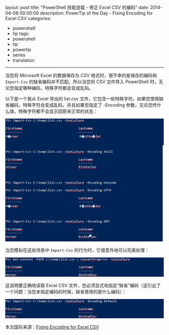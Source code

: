 ﻿layout: post
title: "PowerShell 技能连载 - 修正 Excel CSV 的编码"
date: 2014-04-08 00:00:00
description: PowerTip of the Day - Fixing Encoding for Excel CSV
categories:
- powershell
- tip
tags:
- powershell
- tip
- powertip
- series
- translation
---
当您将 Microsoft Excel 的数据保存为 CSV 格式时，很不幸的是保存的编码和 `Import-Csv` 的缺省编码并不匹配。所以当您将 CSV 文件导入 PowerShell 时，无论您指定哪种编码，特殊字符都会变成乱码。

以下是一个我从 Excel 导出的 list.csv 文件，它包含一些特殊字符。如果您使用缺省编码，特殊字符会变成乱码，并且如果您指定了 -Encoding 参数，无论您传什么值，特殊字符都不会显示回原来正常的状态：

![](/img/2014-04-08-fixing-encoding-for-excel-csv-001.png)

当您模拟在这些场景中 `Import-Csv` 的行为时，它很意外地可以完美处理：

![](/img/2014-04-08-fixing-encoding-for-excel-csv-002.png)

这说明要正确地读取 Excel CSV 文件，您必须显式地指定“缺省”编码（这引出了一个问题：当您未指定编码的时候，缺省使用的是什么编码）：

![](/img/2014-04-08-fixing-encoding-for-excel-csv-003.png)

<!--more-->
本文国际来源：[Fixing Encoding for Excel CSV](http://powershell.com/cs/blogs/tips/archive/2014/04/08/fixing-encoding-for-excel-csv.aspx)
